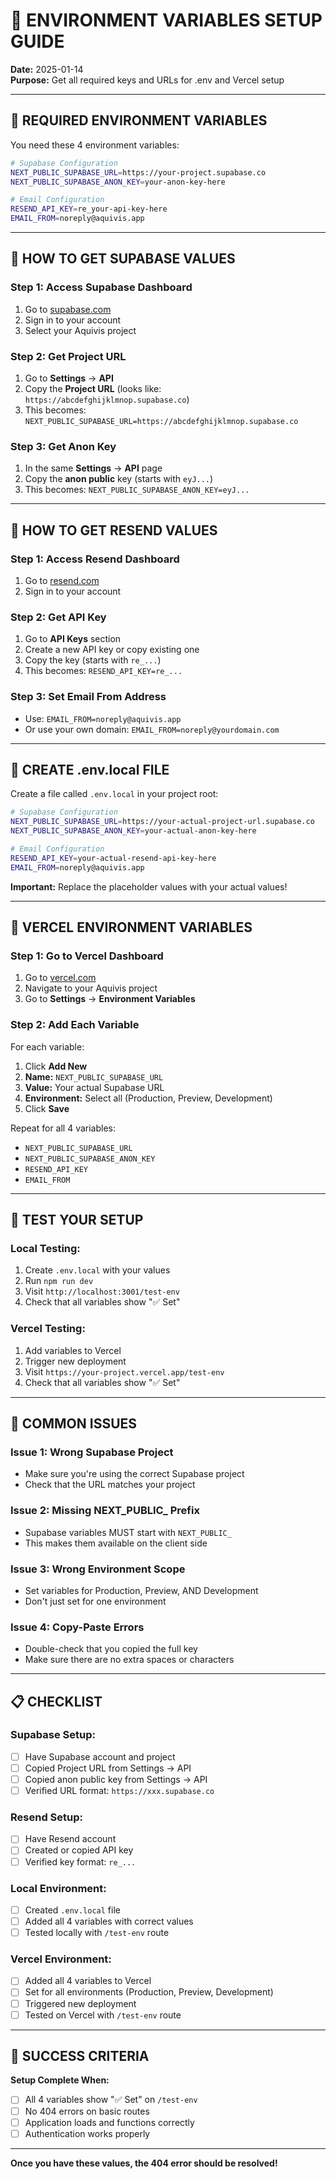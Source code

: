 # 🔑 ENVIRONMENT VARIABLES SETUP GUIDE

**Date:** 2025-01-14  
**Purpose:** Get all required keys and URLs for .env and Vercel setup

---

## 🎯 **REQUIRED ENVIRONMENT VARIABLES**

You need these 4 environment variables:

```bash
# Supabase Configuration
NEXT_PUBLIC_SUPABASE_URL=https://your-project.supabase.co
NEXT_PUBLIC_SUPABASE_ANON_KEY=your-anon-key-here

# Email Configuration  
RESEND_API_KEY=re_your-api-key-here
EMAIL_FROM=noreply@aquivis.app
```

---

## 🔧 **HOW TO GET SUPABASE VALUES**

### **Step 1: Access Supabase Dashboard**
1. Go to [supabase.com](https://supabase.com)
2. Sign in to your account
3. Select your Aquivis project

### **Step 2: Get Project URL**
1. Go to **Settings** → **API**
2. Copy the **Project URL** (looks like: `https://abcdefghijklmnop.supabase.co`)
3. This becomes: `NEXT_PUBLIC_SUPABASE_URL=https://abcdefghijklmnop.supabase.co`

### **Step 3: Get Anon Key**
1. In the same **Settings** → **API** page
2. Copy the **anon public** key (starts with `eyJ...`)
3. This becomes: `NEXT_PUBLIC_SUPABASE_ANON_KEY=eyJ...`

---

## 📧 **HOW TO GET RESEND VALUES**

### **Step 1: Access Resend Dashboard**
1. Go to [resend.com](https://resend.com)
2. Sign in to your account

### **Step 2: Get API Key**
1. Go to **API Keys** section
2. Create a new API key or copy existing one
3. Copy the key (starts with `re_...`)
4. This becomes: `RESEND_API_KEY=re_...`

### **Step 3: Set Email From Address**
- Use: `EMAIL_FROM=noreply@aquivis.app`
- Or use your own domain: `EMAIL_FROM=noreply@yourdomain.com`

---

## 📁 **CREATE .env.local FILE**

Create a file called `.env.local` in your project root:

```bash
# Supabase Configuration
NEXT_PUBLIC_SUPABASE_URL=https://your-actual-project-url.supabase.co
NEXT_PUBLIC_SUPABASE_ANON_KEY=your-actual-anon-key-here

# Email Configuration
RESEND_API_KEY=your-actual-resend-api-key-here
EMAIL_FROM=noreply@aquivis.app
```

**Important:** Replace the placeholder values with your actual values!

---

## 🚀 **VERCEL ENVIRONMENT VARIABLES**

### **Step 1: Go to Vercel Dashboard**
1. Go to [vercel.com](https://vercel.com)
2. Navigate to your Aquivis project
3. Go to **Settings** → **Environment Variables**

### **Step 2: Add Each Variable**
For each variable:
1. Click **Add New**
2. **Name:** `NEXT_PUBLIC_SUPABASE_URL`
3. **Value:** Your actual Supabase URL
4. **Environment:** Select all (Production, Preview, Development)
5. Click **Save**

Repeat for all 4 variables:
- `NEXT_PUBLIC_SUPABASE_URL`
- `NEXT_PUBLIC_SUPABASE_ANON_KEY`
- `RESEND_API_KEY`
- `EMAIL_FROM`

---

## 🧪 **TEST YOUR SETUP**

### **Local Testing:**
1. Create `.env.local` with your values
2. Run `npm run dev`
3. Visit `http://localhost:3001/test-env`
4. Check that all variables show "✅ Set"

### **Vercel Testing:**
1. Add variables to Vercel
2. Trigger new deployment
3. Visit `https://your-project.vercel.app/test-env`
4. Check that all variables show "✅ Set"

---

## 🚨 **COMMON ISSUES**

### **Issue 1: Wrong Supabase Project**
- Make sure you're using the correct Supabase project
- Check that the URL matches your project

### **Issue 2: Missing NEXT_PUBLIC_ Prefix**
- Supabase variables MUST start with `NEXT_PUBLIC_`
- This makes them available on the client side

### **Issue 3: Wrong Environment Scope**
- Set variables for Production, Preview, AND Development
- Don't just set for one environment

### **Issue 4: Copy-Paste Errors**
- Double-check that you copied the full key
- Make sure there are no extra spaces or characters

---

## 📋 **CHECKLIST**

### **Supabase Setup:**
- [ ] Have Supabase account and project
- [ ] Copied Project URL from Settings → API
- [ ] Copied anon public key from Settings → API
- [ ] Verified URL format: `https://xxx.supabase.co`

### **Resend Setup:**
- [ ] Have Resend account
- [ ] Created or copied API key
- [ ] Verified key format: `re_...`

### **Local Environment:**
- [ ] Created `.env.local` file
- [ ] Added all 4 variables with correct values
- [ ] Tested locally with `/test-env` route

### **Vercel Environment:**
- [ ] Added all 4 variables to Vercel
- [ ] Set for all environments (Production, Preview, Development)
- [ ] Triggered new deployment
- [ ] Tested on Vercel with `/test-env` route

---

## 🎯 **SUCCESS CRITERIA**

**Setup Complete When:**
- [ ] All 4 variables show "✅ Set" on `/test-env`
- [ ] No 404 errors on basic routes
- [ ] Application loads and functions correctly
- [ ] Authentication works properly

---

**Once you have these values, the 404 error should be resolved!**
